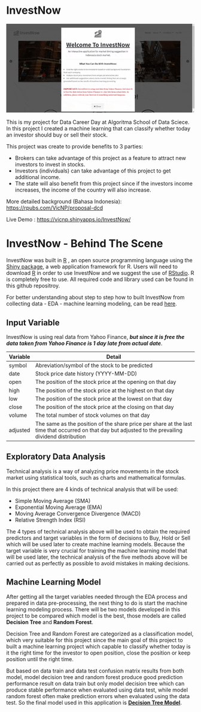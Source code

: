 # InvestNow

![](InvestNow_gif.gif)

This is my project for Data Career Day at Algoritma School of Data Sciece. In this project I created a machine learning that can classify whether today an investor should buy or sell their stock.

This project was create to provide benefits to 3 parties: 
- Brokers can take advantage of this project as a feature to attract new investors to invest in stocks.
- Investors (individuals) can take advantage of this project to get additional income.
- The state will also benefit from this project since if the investors income increases, the income of the country will also increase.

More detailed background (Bahasa Indonesia): https://rpubs.com/VicNP/proposal-dcd

Live Demo : https://vicnp.shinyapps.io/InvestNow/

# InvestNow - Behind The Scene

InvestNow was built in [R](https://www.r-project.org) , an open source programming language using the [Shiny package](https://shiny.rstudio.com), a web application framework for R. Users will need to download [R](https://cran.uni-muenster.de/) in order to use InvestNow and we suggest the use of [RStudio](https://www.rstudio.com). R is completely free to use. All required code and library used can be found in this github repositroy.

For better understanding about step to step how to built InvestNow from collecting data - EDA - machine learning modeling, can be read [here](https://rpubs.com/VicNP/stock-market-timing-suggest).

## Input Variable 

InvestNow is using real data from Yahoo Finance, <b><i>but since it is free the data taken from Yahoo Finance is 1 day late from actual date</b></i>.

| Variable             	| Detail                                                                           	|
|----------------------	|----------------------------------------------------------------------------------	|
| symbol | Abreviation/symbol of the stock to be predicted |
| date | Stock price date history (YYYY-MM-DD) |
| open | The position of the stock price at the opening on that day |
| high | The position of the stock price at the highest on that day |
| low | The position of the stock price at the lowest on that day   |
| close | The position of the stock price at the closing on that day |
| volume | The total number of stock volumes on that day |
| adjusted | The same as the position of the share price per share at the last time that occurred on that day but adjusted to the prevailing dividend distribution |

## Exploratory Data Analysis

Technical analysis is a way of analyzing price movements in the stock market using statistical tools, such as charts and mathematical formulas.

In this project there are 4 kinds of technical analysis that will be used:
- Simple Moving Average (SMA)
- Exponential Moving Average (EMA)
- Moving Average Convergence Divergence (MACD)
- Relative Strength Index (RSI)

The 4 types of technical analysis above will be used to obtain the required predictors and target variables in the form of decisions to Buy, Hold or Sell which will be used later to create machine learning models. Because the target variable is very crucial for training the machine learning model that will be used later, the technical analysis of the five methods above will be carried out as perfectly as possible to avoid mistakes in making decisions.

## Machine Learning Model

After getting all the target variables needed through the EDA process and prepared in data pre-processing, the next thing to do is start the machine learning modeling process. There will be two models developed in this project to be compared which model is the best, those models are called <b>Decision Tree</b> and <b>Random Forest</b>.

Decision Tree and Random Forest are categorized as a classification model, which very suitable for this project since the main goal of this project to built a machine learning project which capable to classify whether today is it the right time for the investor to open position, close the position or keep position until the right time.

But based on data train and data test confusion matrix results from both model, model decision tree and random forest produce good prediction performance result on data train but only model decision tree which can produce stable performance when evaluated using data test, while model random forest often make prediction errors when evaluated using the data test. So the final model used in this application is <b><u>Decision Tree Model</b></u>.
